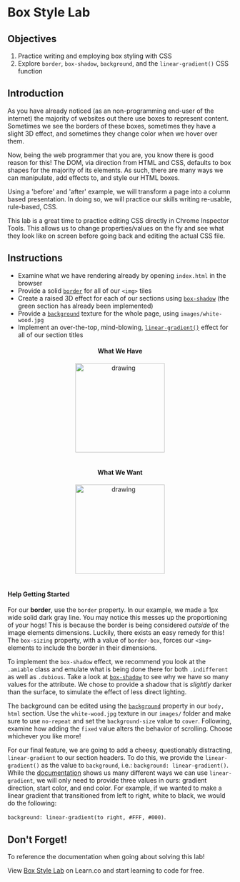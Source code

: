# Box Style Lab

## Objectives

1. Practice writing and employing box styling with CSS
2. Explore `border`, `box-shadow`, `background`, and the `linear-gradient()` CSS function


## Introduction

As you have already noticed (as an non-programming end-user of the internet)
the majority of websites out there use boxes to represent content. Sometimes we
see the borders of these boxes, sometimes they have a slight 3D effect, and
sometimes they change color when we hover over them.

Now, being the web programmer that you are, you know there is good reason for
this! The DOM, via direction from HTML and CSS, defaults to box shapes for the
majority of its elements. As such, there are many ways we can manipulate, add
effects to, and style our HTML boxes.

Using a 'before' and 'after' example, we will transform a page into a column
based presentation. In doing so, we will practice our skills writing re-usable,
rule-based, CSS.

This lab is a great time to practice editing CSS directly in Chrome Inspector
Tools. This allows us to change properties/values on the fly and see what they
look like on screen before going back and editing the actual CSS file.


## Instructions

- Examine what we have rendering already by opening `index.html` in the browser
- Provide a solid [`border`][border] for all of our `<img>` tiles
- Create a raised 3D effect for each of our sections using [`box-shadow`][box-shadow] (the green section has already been implemented)
- Provide a [`background`][background] texture for the whole page, using `images/white-wood.jpg`
- Implement an over-the-top, mind-blowing, [`linear-gradient()`][linear-gradient] effect for all of our section titles


<div align="center">
  <h4>What We Have</h4>
  <img src="https://curriculum-content.s3.amazonaws.com/fewds-css/box-style-lab-incomplete.png" alt="drawing" width="200px"/>
</div>


<div align="center"><br>
  <h4>What We Want</h4>
  <img src="https://curriculum-content.s3.amazonaws.com/fewds-css/box-style-lab-complete.png" alt="drawing" width="200px"/>
</div><br>


#### Help Getting Started

For our **border**, use the `border` property. In our example, we made a 1px
wide solid dark gray line. You may notice this messes up the proportioning of
your hogs! This is because the border is being considered _outside_ of the image
elements dimensions. Luckily, there exists an easy remedy for this! The
`box-sizing` property, with a value of `border-box`, forces our `<img>` elements
to include the border in their dimensions.

To implement the `box-shadow` effect, we recommend you look at the `.amiable`
class and emulate what is being done there for both `.indifferent` as well as
`.dubious`. Take a look at [`box-shadow`][box-shadow] to see why we have so many
values for the attribute. We chose to provide a shadow that is _slightly_ darker
than the surface, to simulate the effect of less direct lighting.

The background can be edited using the [`background`][background] property in
our `body, html` section. Use the `white-wood.jpg` texture in our `images/`
folder and make sure to use `no-repeat` and set the `background-size` value to
`cover`. Following, examine how adding the `fixed` value alters the behavior of
scrolling. Choose whichever you like more!

For our final feature, we are going to add a cheesy, questionably distracting,
`linear-gradient` to our section headers. To do this, we provide the
`linear-gradient()` as the value to `background`, i.e.: `background:
linear-gradient()`. While the [documentation][linear-gradient] shows us many
different ways we can use `linear-gradient`, we will only need to provide three
values in ours: gradient direction, start color, and end color. For example, if
we wanted to make a linear gradient that transitioned from left to right, white
to black, we would do the following:

`background: linear-gradient(to right, #FFF, #000)`.


## Don't Forget!

To reference the documentation when going about solving this lab!

<p data-visibility='hidden'>View <a href='https://learn.co/lessons/box-style-lab' title='Box Style Lab'>Box Style Lab</a> on Learn.co and start learning to code for free.</p>

[linear-gradient]: https://developer.mozilla.org/en-US/docs/Web/CSS/linear-gradient
[hover]: https://www.w3schools.com/cssref/sel_hover.asp
[box-shadow]: https://www.w3schools.com/cssref/css3_pr_box-shadow.asp
[background]: https://www.w3schools.com/css/css_background.asp
[border]: https://www.w3schools.com/css/css_border.asp
